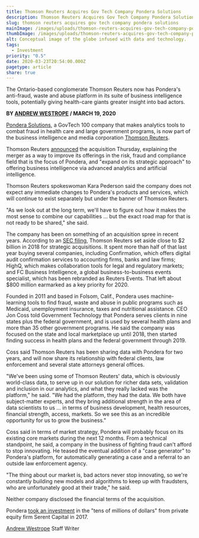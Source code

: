 ```yaml
---
title: Thomson Reuters Acquires Gov Tech Company Pondera Solutions
description: Thomson Reuters Acquires Gov Tech Company Pondera Solutions
slug: thomson reuters acquires gov tech company pondera solutions
mainImage: /images/uploads/thomson-reuters-acquires-gov-tech-company-pondera-solutions-featured.jpg
thumbImage: /images/uploads/thomson-reuters-acquires-gov-tech-company-pondera-solutions-thumb.jpg
alt: Conceptual image of the globe infused with data and technology.
tags:
  - Investment
priority: "0.5"
date: 2020-03-23T20:54:00.000Z
pagetype: article
share: true
---
```

The Ontario-based conglomerate Thomson Reuters now has Pondera's anti-fraud, waste and abuse platform in its suite of business intelligence tools, potentially giving health-care giants greater insight into bad actors.

**BY [ANDREW WESTROPE](https://www.govtech.com/authors/andrew-westrope.html) / MARCH 19, 2020**

[Pondera Solutions](http://www.govtech.com/100/Pondera.html), a GovTech 100 company that makes analytics tools to combat fraud in health care and large government programs, is now part of the business intelligence and media corporation [Thomson Reuters](http://tr.com/).

Thomson Reuters [announced](https://www.thomsonreuters.com/en/press-releases/2020/march/thomson-reuters-acquires-pondera-solutions.html) the acquisition Thursday, explaining the merger as a way to improve its offerings in the risk, fraud and compliance field that is the focus of Pondera, and "expand on its strategic approach" to offering business intelligence via advanced analytics and artificial intelligence.

Thomson Reuters spokeswoman Kara Pederson said the company does not expect any immediate changes to Pondera's products and services, which will continue to exist separately but under the banner of Thomson Reuters.

"As we look out at the long term, we'll have to figure out how it makes the most sense to combine our capabilities … but the exact road map for that is not ready to be shared," she said.

The company has been on something of an acquisition spree in recent years. According to an [SEC filing](https://www.sec.gov/Archives/edgar/data/1075124/000119312520069151/d828393dex991.htm), Thomson Reuters set aside close to $2 billion in 2018 for strategic acquisitions. It spent more than half of that last year buying several companies, including Confirmation, which offers digital audit confirmation services to accounting firms, banks and law firms; HighQ, which makes collaboration tools for legal and regulatory markets; and FC Business Intelligence, a global business-to-business events specialist, which has been rebranded as Reuters Events. That left about $800 million earmarked as a key priority for 2020.

Founded in 2011 and based in Folsom, Calif., Pondera uses machine-learning tools to find fraud, waste and abuse in public programs such as Medicaid, unemployment insurance, taxes and nutritional assistance. CEO Jon Coss told Government Technology that Pondera serves clients in nine states plus the federal government, and is used by several health plans and more than 35 other government programs. He said the company was focused on the state and local marketplace up until 2018, then started finding success in health plans and the federal government through 2019.

Coss said Thomson Reuters has been sharing data with Pondera for two years, and will now share its relationship with federal clients, law enforcement and several state attorneys general offices.

"We've been using some of Thomson Reuters' data, which is obviously world-class data, to serve up in our solution for richer data sets, validation and inclusion in our analytics, and what they really lacked was the platform," he said. "We had the platform, they had the data. We both have subject-matter experts, and they bring additional strength in the area of data scientists to us … in terms of business development, health resources, financial strength, access, markets. So we see this as an incredible opportunity for us to grow the business."

Coss said in terms of market strategy, Pondera will probably focus on its existing core markets during the next 12 months. From a technical standpoint, he said, a company in the business of fighting fraud can't afford to stop innovating. He teased the eventual addition of a "case generator" to Pondera's platform, for automatically generating a case and a referral to an outside law enforcement agency.

"The thing about our market is, bad actors never stop innovating, so we're constantly building new models and algorithms to keep up with fraudsters, who are unfortunately good at their trade," he said.

Neither company disclosed the financial terms of the acquisition.

Pondera [took an investment](https://www.govtech.com/biz/Private-equity-firm-invests-in-Pondera.html) in the "tens of millions of dollars" from private equity firm Serent Capital in 2017.

[Andrew Westrope](https://www.govtech.com/authors/andrew-westrope.html) Staff Writer